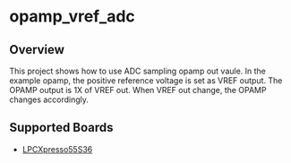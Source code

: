 # opamp_vref_adc

## Overview
This project shows how to use ADC sampling opamp out vaule. In the example opamp,
the positive reference voltage is set as VREF output. The OPAMP output is 1X of VREF
out. When VREF out change, the OPAMP changes accordingly.

## Supported Boards
- [LPCXpresso55S36](../../../_boards/lpcxpresso55s36/demo_apps/opamp_vref_adc/example_board_readme.md)
